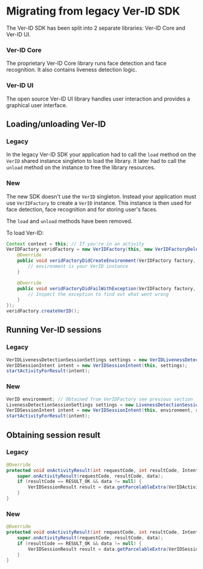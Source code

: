 # Migrating from legacy Ver-ID SDK

The Ver-ID SDK has been split into 2 separate libraries: Ver-ID Core and Ver-ID UI. 

### Ver-ID Core
The proprietary Ver-ID Core library runs face detection and face recognition. It also contains liveness detection logic.

### Ver-ID UI
The open source Ver-ID UI library handles user interaction and provides a graphical user interface.

## Loading/unloading Ver-ID

### Legacy
In the legacy Ver-ID SDK your application had to call the `load` method on the `VerID` shared instance singleton to load the library. It later had to call the `unload` method on the instance to free the library resources.

### New
The new SDK doesn't use the `VerID` singleton. Instead your application must use `VerIDFactory` to create a `VerID` instance. This instance is then used for face detection, face recognition and for storing user's faces.

The `load` and `unload` methods have been removed.

To load Ver-ID:

~~~java
Context context = this; // If you're in an activity
VerIDFactory veridFactory = new VerIDFactory(this, new VerIDFactoryDelegate() {
	@Override
    public void veridFactoryDidCreateEnvironment(VerIDFactory factory, VerID environment) {
        // environment is your VerID instance
    }

    @Override
    public void veridFactoryDidFailWithException(VerIDFactory factory, Exception error) {
        // Inspect the exception to find out what went wrong
    }
});
veridFactory.createVerID();
~~~

## Running Ver-ID sessions

### Legacy

~~~java
VerIDLivenessDetectionSessionSettings settings = new VerIDLivenessDetectionSessionSettings();
VerIDSessionIntent intent = new VerIDSessionIntent(this, settings);
startActivityForResult(intent);
~~~

### New

~~~java
VerID environment; // Obtained from VerIDFactory see previous section
LivenessDetectionSessionSettings settings = new LivenessDetectionSessionSettings();
VerIDSessionIntent intent = new VerIDSessionIntent(this, environment, settings);
startActivityForResult(intent);
~~~

## Obtaining session result

### Legacy

~~~java
@Override
protected void onActivityResult(int requestCode, int resultCode, Intent data) {
    super.onActivityResult(requestCode, resultCode, data);
    if (resultCode == RESULT_OK && data != null) {
        VerIDSessionResult result = data.getParcelableExtra(VerIDActivity.EXTRA_SESSION_RESULT);      
    }
}
~~~

### New

~~~java
@Override
protected void onActivityResult(int requestCode, int resultCode, Intent data) {
    super.onActivityResult(requestCode, resultCode, data);
    if (resultCode == RESULT_OK && data != null) {
        VerIDSessionResult result = data.getParcelableExtra(VerIDSessionActivity.EXTRA_RESULT);        
    }
}
~~~